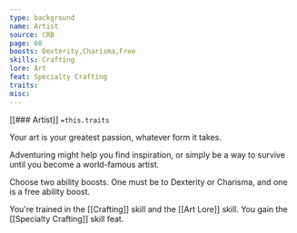 ```yaml
---
type: background
name: Artist 
source: CRB
page: 60
boosts: Dexterity,Charisma,Free
skills: Crafting
lore: Art
feat: Specialty Crafting
traits: 
misc: 
---
```


[[### Artist]]
`=this.traits`


Your art is your greatest passion, whatever form it takes.

Adventuring might help you find inspiration, or simply be a way to survive until you become a world-famous artist.

Choose two ability boosts. One must be to Dexterity or Charisma, and one is a free ability boost.

You're trained in the [[Crafting]] skill and the [[Art Lore]] skill. You gain the [[Specialty Crafting]] skill feat.


